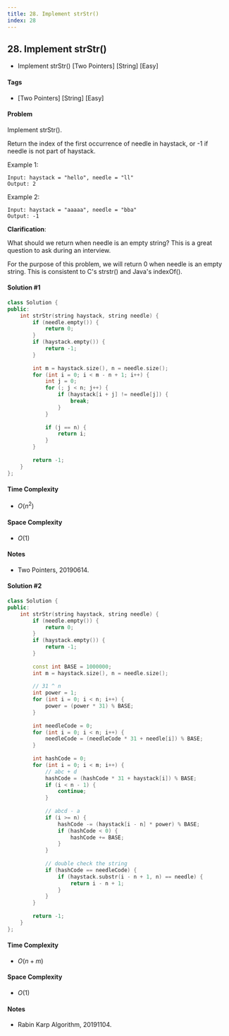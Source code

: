 ```yaml
---
title: 28. Implement strStr()
index: 28
---
```


## 28. Implement strStr()
- Implement strStr() [Two Pointers] [String] [Easy]

#### Tags
- [Two Pointers] [String] [Easy]

#### Problem
Implement strStr().

Return the index of the first occurrence of needle in haystack, or -1 if needle is not part of haystack.

Example 1:

    Input: haystack = "hello", needle = "ll"
    Output: 2

Example 2:

    Input: haystack = "aaaaa", needle = "bba"
    Output: -1

**Clarification**:

What should we return when needle is an empty string? This is a great question to ask during an interview.

For the purpose of this problem, we will return 0 when needle is an empty string. This is consistent to C's strstr() and Java's indexOf().

#### Solution #1
``` C++
class Solution {
public:
    int strStr(string haystack, string needle) {
        if (needle.empty()) {
            return 0;
        }
        if (haystack.empty()) {
            return -1;
        }
        
        int m = haystack.size(), n = needle.size();
        for (int i = 0; i < m - n + 1; i++) {
            int j = 0;
            for (; j < n; j++) {
                if (haystack[i + j] != needle[j]) {
                    break;
                }
            }
            
            if (j == n) {
                return i;
            }
        }
        
        return -1;
    }
};
```

#### Time Complexity
- $O(n^2)$

#### Space Complexity
- $O(1)$

#### Notes
- Two Pointers, 20190614.

#### Solution #2
``` C++
class Solution {
public:
    int strStr(string haystack, string needle) {
        if (needle.empty()) {
            return 0;
        }
        if (haystack.empty()) {
            return -1;
        }
        
        const int BASE = 1000000;
        int m = haystack.size(), n = needle.size();
        
        // 31 ^ n
        int power = 1;
        for (int i = 0; i < n; i++) {
            power = (power * 31) % BASE;
        }
        
        int needleCode = 0;
        for (int i = 0; i < n; i++) {
            needleCode = (needleCode * 31 + needle[i]) % BASE;
        }
        
        int hashCode = 0;
        for (int i = 0; i < m; i++) {
            // abc + d
            hashCode = (hashCode * 31 + haystack[i]) % BASE;
            if (i < n - 1) {
                continue;
            }
            
            // abcd - a
            if (i >= n) {
                hashCode -= (haystack[i - n] * power) % BASE;
                if (hashCode < 0) {
                    hashCode += BASE;
                }
            }
            
            // double check the string
            if (hashCode == needleCode) {
                if (haystack.substr(i - n + 1, n) == needle) {
                    return i - n + 1;
                }
            }
        }
        
        return -1;
    }
};
```

#### Time Complexity
- $O(n + m)$

#### Space Complexity
- $O(1)$

#### Notes
- Rabin Karp Algorithm, 20191104.
